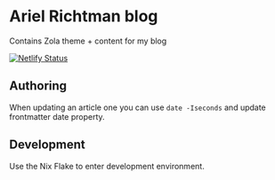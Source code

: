 # Ariel Richtman blog

Contains Zola theme + content for my blog

[![Netlify Status](https://api.netlify.com/api/v1/badges/8f94c53a-9d4f-4f62-aa11-cdcc6b741442/deploy-status)](https://app.netlify.com/sites/darling-muffin-a39ab1/deploys)

## Authoring

When updating an article one you can use `date -Iseconds` and update frontmatter date property.

## Development

Use the Nix Flake to enter development environment.
